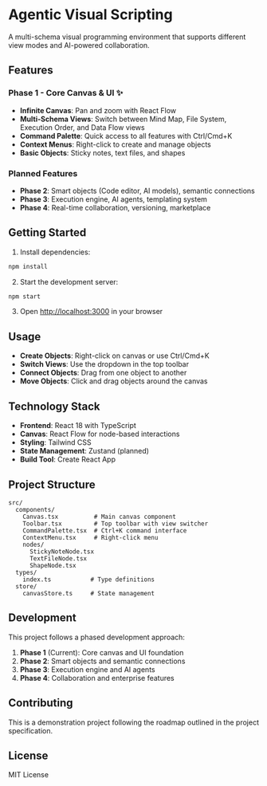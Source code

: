 # Agentic Visual Scripting

A multi-schema visual programming environment that supports different view modes and AI-powered collaboration.

## Features

### Phase 1 - Core Canvas & UI ✨
- **Infinite Canvas**: Pan and zoom with React Flow
- **Multi-Schema Views**: Switch between Mind Map, File System, Execution Order, and Data Flow views
- **Command Palette**: Quick access to all features with Ctrl/Cmd+K
- **Context Menus**: Right-click to create and manage objects
- **Basic Objects**: Sticky notes, text files, and shapes

### Planned Features
- **Phase 2**: Smart objects (Code editor, AI models), semantic connections
- **Phase 3**: Execution engine, AI agents, templating system
- **Phase 4**: Real-time collaboration, versioning, marketplace

## Getting Started

1. Install dependencies:
```bash
npm install
```

2. Start the development server:
```bash
npm start
```

3. Open [http://localhost:3000](http://localhost:3000) in your browser

## Usage

- **Create Objects**: Right-click on canvas or use Ctrl/Cmd+K
- **Switch Views**: Use the dropdown in the top toolbar
- **Connect Objects**: Drag from one object to another
- **Move Objects**: Click and drag objects around the canvas

## Technology Stack

- **Frontend**: React 18 with TypeScript
- **Canvas**: React Flow for node-based interactions
- **Styling**: Tailwind CSS
- **State Management**: Zustand (planned)
- **Build Tool**: Create React App

## Project Structure

```
src/
  components/
    Canvas.tsx          # Main canvas component
    Toolbar.tsx         # Top toolbar with view switcher
    CommandPalette.tsx  # Ctrl+K command interface
    ContextMenu.tsx     # Right-click menu
    nodes/
      StickyNoteNode.tsx
      TextFileNode.tsx
      ShapeNode.tsx
  types/
    index.ts           # Type definitions
  store/
    canvasStore.ts     # State management
```

## Development

This project follows a phased development approach:

1. **Phase 1** (Current): Core canvas and UI foundation
2. **Phase 2**: Smart objects and semantic connections
3. **Phase 3**: Execution engine and AI agents
4. **Phase 4**: Collaboration and enterprise features

## Contributing

This is a demonstration project following the roadmap outlined in the project specification.

## License

MIT License 